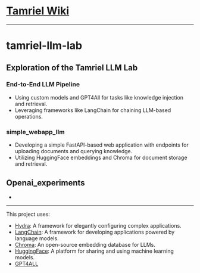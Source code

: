 
# [Tamriel Wiki](https://github.com/liniribeiro/tamriel-llm-lab/wiki)

---

# tamriel-llm-lab

## Exploration of the Tamriel LLM Lab

### End-to-End LLM Pipeline

- Using custom models and GPT4All for tasks like knowledge injection and retrieval.
- Leveraging frameworks like LangChain for chaining LLM-based operations.


### simple_webapp_llm

- Developing a simple FastAPI-based web application with endpoints for uploading documents and querying knowledge.
- Utilizing HuggingFace embeddings and Chroma for document storage and retrieval.

## Openai_experiments
- 
---


This project uses:
- [Hydra](https://hydra.cc/): A framework for elegantly configuring complex applications.
- [LangChain](https://python.langchain.com/docs/get_started/introduction.html): A framework for developing applications powered by language models.
- [Chroma](https://www.trychroma.com/): An open-source embedding database for LLMs.
- [HuggingFace](https://huggingface.co/): A platform for sharing and using machine learning models.
- [GPT4ALL](https://docs.gpt4all.io/gpt4all_desktop/models.html)

